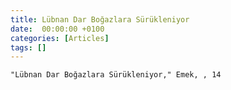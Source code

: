 ```yaml
---
title: Lübnan Dar Boğazlara Sürükleniyor
date:  00:00:00 +0100
categories: [Articles]
tags: []
---
```


```"Lübnan Dar Boğazlara Sürükleniyor," Emek, , 14```


